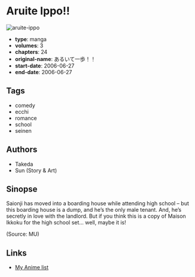# Aruite Ippo!!

![aruite-ippo](https://cdn.myanimelist.net/images/manga/3/62135.jpg)

-   **type**: manga
-   **volumes**: 3
-   **chapters**: 24
-   **original-name**: あるいて一歩！！
-   **start-date**: 2006-06-27
-   **end-date**: 2006-06-27

## Tags

-   comedy
-   ecchi
-   romance
-   school
-   seinen

## Authors

-   Takeda
-   Sun (Story & Art)

## Sinopse

Saionji has moved into a boarding house while attending high school – but this boarding house is a dump, and he’s the only male tenant. And, he’s secretly in love with the landlord. But if you think this is a copy of Maison Ikkoku for the high school set… well, maybe it is!

(Source: MU)

## Links

-   [My Anime list](https://myanimelist.net/manga/23507/Aruite_Ippo)
